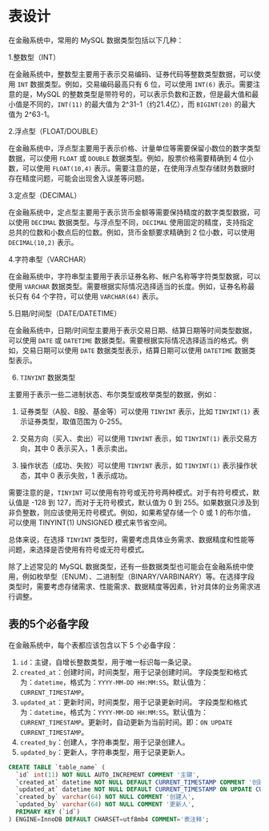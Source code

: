 # 表设计

在金融系统中，常用的 MySQL 数据类型包括以下几种：

1.整数型（INT）

在金融系统中，整数型主要用于表示交易编码、证券代码等整数类型数据，可以使用 `INT` 数据类型。例如，交易编码最高只有 6 位，可以使用 `INT(6)` 表示。需要注意的是，MySQL 的整数类型是带符号的，可以表示负数和正数，但是最大值和最小值是不同的，`INT(11)` 的最大值为 2^31-1（约21.4亿），而 `BIGINT(20)` 的最大值为 2^63-1。

2.浮点型（FLOAT/DOUBLE）

在金融系统中，浮点型主要用于表示价格、计量单位等需要保留小数位的数字类型数据，可以使用 `FLOAT` 或 `DOUBLE` 数据类型。例如，股票价格需要精确到 4 位小数，可以使用 `FLOAT(10,4)` 表示。需要注意的是，在使用浮点型存储财务数据时存在精度问题，可能会出现舍入误差等问题。

3.定点型（DECIMAL）

在金融系统中，定点型主要用于表示货币金额等需要保持精度的数字类型数据，可以使用 `DECIMAL` 数据类型。与浮点型不同，`DECIMAL` 使用固定的精度，支持指定总共的位数和小数点后的位数。例如，货币金额要求精确到 2 位小数，可以使用 `DECIMAL(10,2)` 表示。

4.字符串型（VARCHAR）

在金融系统中，字符串型主要用于表示证券名称、帐户名称等字符类型数据，可以使用 `VARCHAR` 数据类型。需要根据实际情况选择适当的长度。例如，证券名称最长只有 64 个字符，可以使用 `VARCHAR(64)` 表示。

5.日期/时间型（DATE/DATETIME）

在金融系统中，日期/时间型主要用于表示交易日期、结算日期等时间类型数据，可以使用 `DATE` 或 `DATETIME` 数据类型。需要根据实际情况选择适当的格式。例如，交易日期可以使用 `DATE` 数据类型表示，结算日期可以使用 `DATETIME` 数据类型表示。

6. `TINYINT` 数据类型

主要用于表示一些二进制状态、布尔类型或枚举类型的数据，例如：

1. 证券类型（A股、B股、基金等）可以使用 `TINYINT` 表示，比如 `TINYINT(1)` 表示证券类型，取值范围为 0-255。

2. 交易方向（买入、卖出）可以使用 `TINYINT` 表示，如 `TINYINT(1)` 表示交易方向，其中 0 表示买入，1 表示卖出。

3. 操作状态（成功、失败）可以使用 `TINYINT` 表示，如 `TINYINT(1)` 表示操作状态，其中 0 表示失败，1 表示成功。

需要注意的是，`TINYINT` 可以使用有符号或无符号两种模式。对于有符号模式，默认值是 -128 到 127，而对于无符号模式，默认值为 0 到 255。如果数据只涉及到非负整数，则应该使用无符号模式。例如，如果希望存储一个 0 或 1 的布尔值，可以使用 TINYINT(1) UNSIGNED 模式来节省空间。

总体来说，在选择 `TINYINT` 类型时，需要考虑具体业务需求、数据精度和性能等问题，来选择是否使用有符号或无符号模式。

除了上述常见的 MySQL 数据类型，还有一些数据类型也可能会在金融系统中使用，例如枚举型（ENUM）、二进制型（BINARY/VARBINARY）等。在选择字段类型时，需要考虑存储需求、性能需求、数据精度等因素，针对具体的业务需求进行调整。

## 表的5个必备字段

在金融系统中，每个表都应该包含以下 5 个必备字段：

1. `id`：主键，自增长整数类型，用于唯一标识每一条记录。
2. `created_at`：创建时间，时间类型，用于记录创建时间。 字段类型和格式为：`datetime`，格式为：`YYYY-MM-DD HH:MM:SS`。默认值为：`CURRENT_TIMESTAMP`。
3. `updated_at`：更新时间，时间类型，用于记录更新时间。 字段类型和格式为：`datetime`，格式为：`YYYY-MM-DD HH:MM:SS`。默认值为：`CURRENT_TIMESTAMP`。更新时，自动更新为当前时间。即：`ON UPDATE CURRENT_TIMESTAMP`。
4. `created_by`：创建人，字符串类型，用于记录创建人。
5. `updated_by`：更新人，字符串类型，用于记录更新人。

```sql
CREATE TABLE `table_name` (
  `id` int(11) NOT NULL AUTO_INCREMENT COMMENT '主键',
  `created_at` datetime NOT NULL DEFAULT CURRENT_TIMESTAMP COMMENT '创建时间',
  `updated_at` datetime NOT NULL DEFAULT CURRENT_TIMESTAMP ON UPDATE CURRENT_TIMESTAMP COMMENT '更新时间',
  `created_by` varchar(64) NOT NULL COMMENT '创建人',
  `updated_by` varchar(64) NOT NULL COMMENT '更新人',
  PRIMARY KEY (`id`)
) ENGINE=InnoDB DEFAULT CHARSET=utf8mb4 COMMENT='表注释';
```
